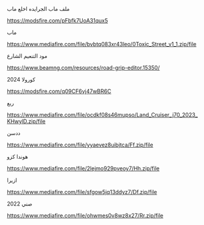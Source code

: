 
ملف ماب الجرايده اخلع ماب

https://modsfire.com/pFbfk7UoA31qux5


 ماب

https://www.mediafire.com/file/bvbtq083xr43leo/0Toxic_Street_v1_1.zip/file

مود التنعيم الشارع 

https://www.beamng.com/resources/road-grip-editor.15350/

كورولا 2024

https://modsfire.com/q09CF6vj47wBR6C

ربع 

https://www.mediafire.com/file/ocdkf08s46mupso/Land_Cruiser_j70_2023_KHwylD.zip/file

  
ددسن 

https://www.mediafire.com/file/yyaevez8uibjtca/Ff.zip/file

هوندا كزو

https://www.mediafire.com/file/2lejmo929pveoy7/Hh.zip/file
    
  ازيرا 

https://www.mediafire.com/file/sfgow5jq13ddyz7/Df.zip/file

صني 2022 

https://www.mediafire.com/file/ohwmes0v8wz8x27/Rr.zip/file